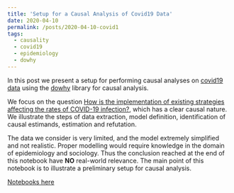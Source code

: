 ```yaml
---
title: 'Setup for a Causal Analysis of Covid19 Data'
date: 2020-04-10
permalink: /posts/2020-04-10-covid1
tags:
  - causality
  - covid19
  - epidemiology
  - dowhy
---
```


In this post we present a setup for performing causal analyses on [covid19 data](https://www.kaggle.com/roche-data-science-coalition/uncover) using the [dowhy](https://github.com/microsoft/dowhy) library for causal analysis.

We focus on the question [How is the implementation of existing strategies affecting the rates of COVID-19 infection?](https://www.kaggle.com/roche-data-science-coalition/uncover/tasks?taskId=681), which has a clear causal nature. We illustrate the steps of data extraction, model definition, identification of causal estimands, estimation and refutation.

The data we consider is very limited, and the model extremely simplified and not realistic. Proper modelling would require knowledge in the domain of epidemiology and sociology. Thus the conclusion reached at the end of this notebook have **NO** real-world relevance. The main point of this notebook is to illustrate a preliminary setup for causal analysis.

[Notebooks here](https://github.com/FMZennaro/covid19/blob/master/CausalAnalysis-0.1.ipynb)
